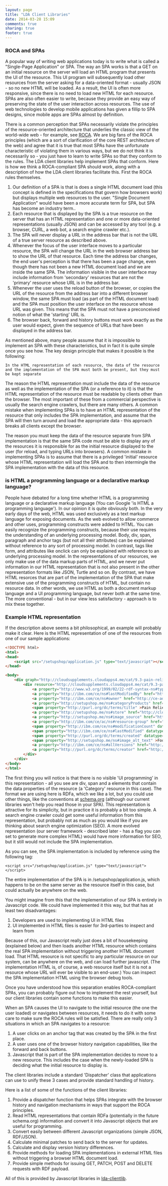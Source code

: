 ```yaml
---
layout: page
title: "LDA Client Libraries"
date: 2014-03-28 15:09
comments: true
sharing: true
footer: true
---
```

### ROCA and SPAs
A popular way of writing web applications today is to write what is called a "Single-Page Application" or SPA. The way an SPA works is that a GET on an initial resource on the server will load an HTML program that presents the UI of the resource. This UI program will subsequently load other resources from the server asking for a data-oriented format - usually JSON - so no new HTML will be loaded. As a result, the UI is often more responsive, since there is no need to load new HTML for each resource. SPAs are also often easier to write, because they provide an easy way of preserving the state of the user interaction across resources. The use of web technologies to develop mobile applications has given a fillip to SPA designs, since mobile apps are SPAs almost by definition.

There is a common perception that SPAs necessarily violate the principles of the resource-oriented architecture that underlies the classic view of the world-wide web - for example, see [ROCA](http://roca-style.org/). We are big fans of the ROCA principles (which are a sort of clarification of the core REST architecture of the web) and agree that it is true that most SPAs have the unfortunate characteristic of violating them in various ways, but we do not think it is necessarily so - you just have to learn to write SPAs so that they conform to the rules. The LDA client libraries help implement SPAs that conform. Here is how we think a ROCA-compliant SPA should work, along with a description of how the LDA client libraries facilitate this. First the ROCA rules themselves.

  1. Our definition of a SPA is that is does a single HTML document load (this concept is defined in the specifications that govern how browsers work) but displays multiple web resources to the user. "Single Document Application" would have been a more accurate term for SPA, but SPA has become an industry term..
  2. Each resource that is displayed by the SPA is a true resource on the server that has an HTML representation and one or more data-oriented representations (usually JSON) and can be accessed by any tool (e.g. a browser, CURL, a web bot, a search engine crawler etc.).
  3. The SPA will never display a URL in the address bar that is not the URL of a true server resource as described above.
  4. Whenever the focus of the user interface moves to a particular resource, the SPA will change the URL in the web browser address bar to show the URL of that resource. Each time the address bar changes, the end user's perception is that there has been a page change, even though there has not been a new HTML document load and we are inside the same SPA. The information visible in the user interface may include information from 'secondary' resources that are not the 'primary' resource whose URL is in the address bar.
  5. Whenever the user uses the reload button of the browser, or copies the URL of the resource from the address bar into a different browser window, the same SPA must load (as part of the HTML document load) and the SPA must position the user interface on the resource whose URL was given. This means that the SPA must not have a preconceived notion of what the 'starting' URL is.
  6. The browser back, forward and history buttons must work exactly as the user would expect, given the sequence of URLs that have been displayed in the address bar.

As mentioned above, many people assume that it is impossible to implement an SPA with these characteristics, but in fact it is quite simple once you see how. The key design principle that makes it possible is the following:

`
In the HTML representation of each resource, the data of the resource and the implementation of the SPA must both be present, but they must be kept separate
`

The reason the HTML representation must include the data of the resource as well as the implementation of the SPA (or a reference to it) is that the HTML representation of the resource must be readable by clients other than the browser. The most important of these from a commercial perspective is usually the search engine crawlers, but there are many others.  A common mistake when implementing SPAs is to have an HTML representation of the resource that only includes the SPA implementation, and assume that the SPA will then turn around and load the appropriate data - this approach breaks all clients except the browser.

The reason you must keep the data of the resource separate from SPA implementation is that the same SPA code must be able to display any of the resources it is responsible for as the initial resource displayed to the user (for reload, and typing URLs into browsers). A common mistake in implementing SPAs is to assume that there is a privileged 'initial' resource whose HTML representation will load the SPA and to then intermingle the SPA implementation with the data of this resource.

### is HTML a programming language or a declarative markup language?

People have debated for a long time whether HTML is a programming language or a declarative markup language (You can Google 'is HTML a programming language'). In our opinion it is quite obviously both. In the very early days of the web, HTML was used exclusively as a text markup language for exposing documents. As the web evolved to allow commerce and other uses, programming constructs were added to HTML. You can easily recognize the programming constructs, because their use requires the understanding of an underlying processing model. Body, div, span, paragraph and anchor tags (but not all their attributes) can be explained without reference to any sort of processing model. In contrast, tags like form, and attributes like onclick can only be explained with reference to an underlying processing model. In the representations of our resources, we only make use of the data markup parts of HTML, and we never put information in our HTML representation that is not also present in the other representation formats like JSON, Turtle and so on. By contrast, we have HTML resorces that are part of the implementation of the SPA that make extensive use of the programming constructs of HTML, but contain no resource data. In other words, we use HTML as both a document markup language and a UI programming language, but never both at the same time. The more conventional - but in our view less satisfactory - approach is to mix these together.

### Example HTML representation

If the description above seems a bit philosophical, an example will probably make it clear. Here is the HTML representation of one of the resources from one of our sample applications:

```html
<!DOCTYPE html>
<html>
<head>
    <script src="/setupshop/application.js" type="text/javascript"></script>
</head>

<body>
    <div graph="http://cloudsupplements.cloudapps4.me/cat/9.3-pain-relief">
        <div resource="http://cloudsupplements.cloudapps4.me/cat/9.3-pain-relief">
            <a property="http://www.w3.org/1999/02/22-rdf-syntax-ns#type" href="http://setupshop.me/ns#Category" ></a>
            <a property="http://ibm.com/ce/ns#lastModifiedBy" href="http://ce-admin-user.name" ></a>
            <a property="http://ibm.com/ce/ns#owner" href="http://ce-admin-user.name" ></a>
            <a property="http://setupshop.me/ns#categoryProducts" href="http://cloudsupplements.cloudapps4.me/cat/9.3-pain-relief/products" ></a>
            <span property="http://purl.org/dc/terms/title" >Pain Relief</span>
            <a property="http://setupshop.me/ns#store" href="http://cloudsupplements.cloudapps4.me/cat/9.4" ></a>
            <a property="http://setupshop.me/ns#image_source" href="http://www.vitalmaxvitamins.com/2011/wp-content/uploads/wpstorecart/foot-balm-new.jpg" ></a>
            <a property="http://ibm.com/ce/ac/ns#resource-group" href="http://cloudsupplements.cloudapps4.me/" ></a>
            <span property="http://ibm.com/ce/ns#modificationCount" datatype="http://www.w3.org/2001/XMLSchema#integer" >0</span>
            <span property="http://ibm.com/ce/ns#lastModified" datatype="http://www.w3.org/2001/XMLSchema#dateTime" >2014-01-15T14:15:41.797000+00:00</span>
            <span property="http://purl.org/dc/terms/created" datatype="http://www.w3.org/2001/XMLSchema#dateTime" >2014-01-15T14:15:41.797000+00:00</span>
            <span property="http://setupshop.me/ns#image_alt_text" >Foot Balm relieves dry-- cracked-- itchy painful feet. Free Shipping On Orders Over $75</span>
            <a property="http://ibm.com/ce/ns#allVersions" href="http://cloudsupplements.cloudapps4.me/cat/9.3-pain-relief/allVersions" ></a>
            <a property="http://purl.org/dc/terms/creator" href="http://ce-admin-user.name" ></a>
        </div>
    </div>
</body>
</html>
```

The first thing you will notice is that there is no visible 'UI programming' in this representation - all you see are div, span and a elements that contain the data properties of the resource (a 'Category' resource in this case). The format we are using here is RDFa, which we like a lot, but you could use other things, like the conventions at [schema.org](https://schema.org/) (although our current libraries won't help you read those in your SPA). This representation is attractive for its simplicity, but in practice it is probably a bit too simple. A search engine crawler could get some useful information from this representation, but probably not as much as you would like if you are thinking about search engine optimization (SEO). A more evolved representation (our server framework - described later - has a flag you can set to generate more complex HTML) would have more information for SEO, but it still would not include the SPA implementation.

As you can see, the SPA implementation is included by reference using the following tag:

```
<script src="/setupshop/application.js" type="text/javascript"></script>
```

The entire implementation of the SPA is in /setupshop/application.js, which happens to be on the same server as the resource itself in this case, but could actually be anywhere on the web.

You might imagine from this that the implementation of our SPA is entirely in Javascript code. We could have implemented it this way, but that has at least two disadvantages:

  1. Developers are used to implementing UI in HTML files
  2. UI implemented in HTML files is easier for 3rd-parties to inspect and learn from

Because of this, our Javascript really just does a bit of housekeeping (explained below) and then loads another HTML resource which contains the real SPA implementation without triggering another HTML document load. That HTML resource is not specific to any particular resource on our system, can be anywhere on the web, and can load further javascript. (The implementation HTML is, of course, a web resource itself but it is not a resource whose URL will ever be visible to an end-user.) You can inspect the SPA implementation HTML using the browser debug tools.

Once you have understood how this separation enables ROCA-compliant SPAs, you can probably figure out how to implement the rest yourself, but our client libraries contain some functions to make this easier.

When an SPA causes the UI to navigate to the initial resource (the one the user loaded) or navigates between resources, it needs to do it with some care to make sure the ROCA rules will be satisfied. There are really only 3 situations in which an SPA navigates to a resource:

  1. A user clicks on an anchor tag that was created by the SPA in the first place.
  2. A user uses one of the browser history navigation capabilities, like the forward and back buttons.
  3. Javascript that is part of the SPA implementation decides to move to a new resource. This includes the case when the newly-loaded SPA is deciding what the initial resource to display is.

The client libraries include a standard 'Dispatcher' class that applications can use to unify these 3 cases and provide standard handling of history.

Here is a list of some of the functions of the client libraries:

1. Provide a dispatcher function that helps SPAs integrate with the browser history and navigation mechanisms in ways that support the ROCA principles.
2. Read HTML representations that contain RDFa (potentially in the future schema.org) information and convert it into Javascript objects that are useful for programming.
3. Convert easily between different Javascript organizations (simple JSON, RDF/JSON).
4. Calculate minimal patches to send back to the server for updates.
5. Calculate and display version history differences.
6. Provide methods for loading SPA implementations in external HTML files without triggering a browser HTML document load.
7. Provide simple methods for issuing GET, PATCH, POST and DELETE requests with RDF payload.

All of this is provided by Javascript libraries in [lda-clientlib](https://github.com/davetropeano/lda-clientlib).
